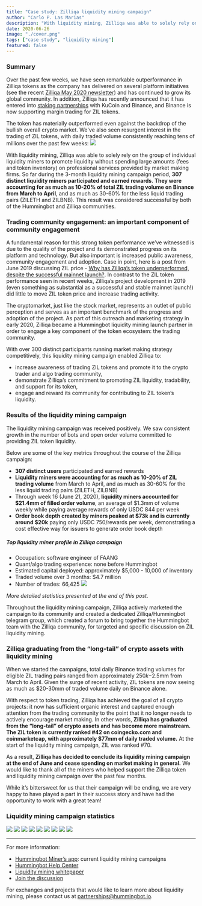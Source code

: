 ```yaml
---
title: "Case study: Zilliqa liquidity mining campaign"
author: "Carlo P. Las Marias"
description: "With liquidity mining, Zilliqa was able to solely rely on the group of individual liquidity miners to promote liquidity."
date: 2020-06-26
image: "./cover.png"
tags: ["case study", "liquidity mining"]
featured: false
---
```


### Summary

Over the past few weeks, we have seen remarkable outperformance in Zilliqa tokens as the company has delivered on several platform initiatives (see the recent [Zilliqa May 2020 newsletter](https://blog.zilliqa.com/zilliqa-monthly-newsletter-may-2020-83a694add9ae)) and has continued to grow its global community.  In addition, Zilliqa has recently announced that it has entered into [staking partnerships](https://blog.zilliqa.com/zilliqa-set-to-introduce-staking-on-the-mainnet-soon-promises-added-value-and-efficiency-to-its-f2f80e38eacb) with KuCoin and Binance, and Binance is now supporting margin trading for ZIL tokens.

The token has materially outperformed even against the backdrop of the bullish overall crypto market. We've also seen resurgent interest in the trading of ZIL tokens, with daily traded volume consistently reaching tens of millions over the past few weeks:
![](price.png)

With liquidity mining, Zilliqa was able to solely rely on the group of individual liquidity miners to promote liquidity without spending large amounts (fees and token inventory) on professional services provided by market making firms. So far during the 3-month liquidity mining campaign period, **307 distinct liquidity miners participated and earned rewards**. **They were accounting for as much as 10-20% of total ZIL trading volume on Binance from March to April**, and as much as 30-60% for the less liquid trading pairs (ZILETH and ZILBNB). This result was considered successful by both of the Hummingbot and Zilliqa communities. 

<!-- more -->

### Trading community engagement: an important component of community engagement

A fundamental reason for this strong token performance we’ve witnessed is due to the quality of the project and its demonstrated progress on its platform and technology.  But also important is increased public awareness, community engagement and adoption.  Case in point, here is a post from June 2019 discussing ZIL price - [Why has Zilliqa’s token underperformed, despite the successful mainnet launch?](https://medium.com/swlh/why-has-zilliqas-token-underperformed-despite-the-successful-mainnet-launch-8ba1c48143d7). In contrast to the ZIL token performance seen in recent weeks, Zilliqa’s project development in 2019 (even something as substantial as a successful and stable mainnet launch!) did little to move ZIL token price and increase trading activity.

The cryptomarket, just like the stock market, represents an outlet of public perception and serves as an important benchmark of the progress and adoption of the project. As part of this outreach and marketing strategy in early 2020, Zilliqa became a Hummingbot liquidity mining launch partner in order to engage a key component of the token ecosystem: the trading community. 

With over 300 distinct participants running market making strategy competitively, this liquidity mining campaign enabled Zilliqa to:

- increase awareness of trading ZIL tokens and promote it to the crypto trader and algo trading community,
- demonstrate Zilliqa’s commitment to promoting ZIL liquidity, tradability, and support for its token,
- engage and reward its community for contributing to ZIL token’s liquidity.

### Results of the liquidity mining campaign

The liquidity mining campaign was received positively.  We saw consistent growth in the number of bots and open order volume committed to providing ZIL token liquidity.

Below are some of the key metrics throughout the course of the Zilliqa campaign:

- **307 distinct users** participated and earned rewards
- **Liquidity miners were accounting for as much as 10-20% of ZIL trading volume** from March to April, and as much as 30-60% for the less liquid trading pairs (ZILETH, ZILBNB)
- Through week 16 (June 21, 2020), **liquidity miners accounted for $21.4mm of filled order volume**, an average of $1.3mm of volume weekly while paying average rewards of only USDC 844 per week
- **Order book depth created by miners peaked at $73k and is currently around $20k** paying only USDC 750/rewards per week, demonstrating a cost effective way for issuers to generate order book depth

##### Top liquidity miner profile in Zilliqa campaign

- Occupation: software engineer of FAANG
- Quant/algo trading experience: none before Hummingbot
- Estimated capital deployed: approximately $5,000 - 10,000 of inventory
- Traded volume over 3 months: $4.7 million
- Number of trades: 66,425
![](topminer.jpeg)

*More detailed statistics presented at the end of this post.*

Throughout the liquidity mining campaign, Zilliqa actively marketed the campaign to its community and created a dedicated Zilliqa/Hummingbot telegram group, which created a forum to bring together the Hummingbot team with the Zilliqa community, for targeted and specific discussion on ZIL liquidity mining.

### Zilliqa graduating from the “long-tail” of crypto assets with liquidity mining

When we started the campaigns, total daily Binance trading volumes for eligible ZIL trading pairs ranged from approximately $250k-$2.5mm from March to April.  Given the surge of recent activity, ZIL tokens are now seeing as much as $20-30mm of traded volume daily on Binance alone.

With respect to token trading, Zilliqa has achieved the goal of all crypto projects: it now has sufficient organic interest and captured enough attention from the trading community to the point that it no longer needs to actively encourage market making.  In other words, **Zilliqa has graduated from the “long-tail” of crypto assets and has become more mainstream.  The ZIL token is currently ranked #42 on coingecko.com and coinmarketcap, with approximately $77mm of daily traded volume.** At the start of the liquidity mining campaign, ZIL was ranked #70.

As a result, **Zilliqa has decided to conclude its liquidity mining campaign at the end of June and cease spending on market making in general.** We would like to thank all of the miners who helped support the Zilliqa token and liquidity mining campaign over the past few months.

While it’s bittersweet for us that their campaign will be ending, we are very happy to have played a part in their success story and have had the opportunity to work with a great team!

### Liquidity mining campaign statistics

![](stacked.png)
![](totalminers.png)
![](weeklyminers.png)
![](OOV.png)
![](stackedOOV.png)
![](FOV.png)
![](StackedFOV.png)
![](binanceperc1.png)
![](binanceperc2.png)

---
For more information:
- [Hummingbot Miner’s app](https://miners.hummingbot.io): current liquidity mining campaigns
- [Hummingbot Help Center](https://hummingbot.zendesk.com/hc/en-us)
- [Liquidity mining whitepaper](https://bit.ly/liquiditymining)
- [Join the discussion](https://discord.hummingbot.io)

For exchanges and projects that would like to learn more about liquidity mining, please contact us at [partnerships@hummingbot.io](mailto:partnerships@hummingbot.io).
